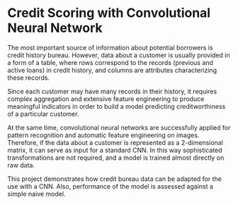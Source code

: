 # Credit Scoring with Convolutional Neural Network

The most important source of information about potential borrowers is credit history bureau. However, data about a customer is usually provided in a form of a table, where rows correspond to the records (previous and active loans) in credit history, and columns are attributes characterizing these records. 

Since each customer may have many records in their history, it requires complex aggregation and extensive feature engineering to produce meaningful indicators in order to build a model predicting creditworthiness of a particular customer. 

At the same time, convolutional neural networks are successfully applied for pattern recognition and automatic feature engineering on images. Therefore, if the data about a customer is represented as a 2-dimensional matrix, it can serve as input for a standard CNN. In this way sophisticated transformations are not required, and a model is trained almost directly on raw data.

This project demonstrates how credit bureau data can be adapted for the use with a CNN. Also, performance of the model is assessed against a simple naive model.
